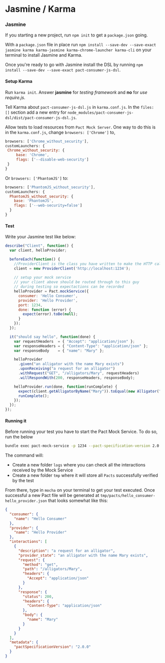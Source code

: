 # Jasmine / Karma

### Jasmine
If you starting a new project, run `npm init` to get a `package.json` going.

With a `package.json` file in place run `npm install --save-dev --save-exact jasmine karma karma-jasmine karma-chrome-launcher karma-cli` on your terminal to install Jasmine and Karma.

Once you're ready to go with Jasmine install the DSL by running `npm install --save-dev --save-exact pact-consumer-js-dsl`.

#### Setup Karma
Run `karma init`. Answer **jasmine** for *testing framework* and **no** for *use require.js*.

Tell Karma about `pact-consumer-js-dsl.js` in `karma.conf.js`. In the `files: []` section add a new entry for `node_modules/pact-consumer-js-dsl/dist/pact-consumer-js-dsl.js`.

Allow tests to load resources from `Pact Mock Server`. One way to do this is in the `karma.conf.js`, change `browsers: ['Chrome']` to,

 ```javascript
browsers: ['Chrome_without_security'],
customLaunchers: {
  Chrome_without_security: {
      base: 'Chrome',
      flags: ['--disable-web-security']
  }
}
```
Or `browsers: ['PhantomJS']` to:
```javascript
browsers: ['PhantomJS_without_security'],
customLaunchers: {
  PhantomJS_without_security: {
    base: 'PhantomJS',
    flags: ['--web-security=false']
  }
}
```

#### Test
Write your Jasmine test like below:
```javascript
describe("Client", function() {
  var client, helloProvider;

  beforeEach(function() {
    //ProviderClient is the class you have written to make the HTTP calls to the provider
    client = new ProviderClient('http://localhost:1234');
    
    // setup your mock service
    // your client above should be routed through to this guy
    // during testing so expectactions can be recorded
    helloProvider = Pact.mockService({
      consumer: 'Hello Consumer',
      provider: 'Hello Provider',
      port: 1234,
      done: function (error) {
        expect(error).toBe(null);
      }
    });
  });

  it("should say hello", function(done) {
    var requestHeaders  = { "Accept": "application/json" };
    var responseHeaders = { "Content-Type": "application/json" };
    var responseBody    = { "name": "Mary" };

    helloProvider
      .given("an alligator with the name Mary exists")
      .uponReceiving("a request for an alligator")
      .withRequest("GET", "/alligators/Mary", requestHeaders)
      .willRespondWith(200, responseHeaders, responseBody);

    helloProvider.run(done, function(runComplete) {
      expect(client.getAlligatorByName("Mary")).toEqual(new Alligator("Mary"));
      runComplete();
    });
  });
});
```

#### Running it
Before running your test you have to start the Pact Mock Service. To do so, run the below
```bash
bundle exec pact-mock-service -p 1234 --pact-specification-version 2.0.0 -l logs/pact.logs --pact-dir tmp/pacts
```
The command will:
* Create a new folder `logs` where you can check all the interactions received by the Mock Service
* Create a new folder `tmp` where it will store all `Pacts` successfully verified by the test

From there, type in `mocha` on your terminal to get your test executed. Once successful a new Pact file will be generated at `tmp/pacts/hello_consumer-hello_provider.json` that looks somewhat like this:
```json
{
  "consumer": {
    "name": "Hello Consumer"
  },
  "provider": {
    "name": "Hello Provider"
  },
  "interactions": [
    {
      "description": "a request for an alligator",
      "provider_state": "an alligator with the name Mary exists",
      "request": {
        "method": "get",
        "path": "/alligators/Mary",
        "headers": {
          "Accept": "application/json"
        }
      },
      "response": {
        "status": 200,
        "headers": {
          "Content-Type": "application/json"
        },
        "body": {
          "name": "Mary"
        }
      }
    }
  ],
  "metadata": {
    "pactSpecificationVersion": "2.0.0"
  }
}
```
